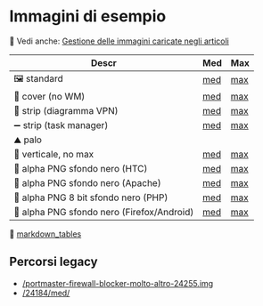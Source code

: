 # Immagini di esempio

🔗 Vedi anche: [Gestione delle immagini caricate negli articoli](https://github.com/TurboLabIt/TurboLab.it/blob/main/docs/images-articles.md)


| **Descr**                                 | **Med**                                            | **Max**                                            |
|-------------------------------------------|----------------------------------------------------|----------------------------------------------------|
| 🖼 standard                                | [med](https://dev0.turbolab.it/immagini/24206/med) | [max](https://dev0.turbolab.it/immagini/24206/max) |
| 📔 cover (no WM)                           | [med](https://dev0.turbolab.it/immagini/24010/med) | [max](https://dev0.turbolab.it/immagini/24010/max) |
| 🦸 strip (diagramma VPN)                   | [med](https://dev0.turbolab.it/immagini/5735/med)  | [max](https://dev0.turbolab.it/immagini/5735/max)  |
| ➖ strip (task manager)                    | [med](https://dev0.turbolab.it/immagini/4003/med)  | [max](https://dev0.turbolab.it/immagini/4003/max)  |
| ⛰ palo                                    |                                                    |                                                    |
| 🤳 verticale, no max                       | [med](https://dev0.turbolab.it/immagini/18033/med) | [max](https://dev0.turbolab.it/immagini/18033/max) |
| 👻 alpha PNG sfondo nero (HTC)             | [med](https://dev0.turbolab.it/immagini/324/med)   | [max](https://dev0.turbolab.it/immagini/324/max)   |
| 👻 alpha PNG sfondo nero (Apache)          | [med](https://dev0.turbolab.it/immagini/8923/med)  | [max](https://dev0.turbolab.it/immagini/8923/max)  |
| 👻 alpha PNG 8 bit sfondo nero (PHP)       | [med](https://dev0.turbolab.it/immagini/3513/med)  | [max](https://dev0.turbolab.it/immagini/3513/max)  |
| 👻 alpha PNG sfondo nero (Firefox/Android) | [med](https://dev0.turbolab.it/immagini/7697/med)  | [max](https://dev0.turbolab.it/immagini/7697/max)  |

🧰 [markdown_tables](https://www.tablesgenerator.com/markdown_tables)


## Percorsi legacy

- [/portmaster-firewall-blocker-molto-altro-24255.img](https://dev0.turbolab.it/immagini/med/portmaster-firewall-blocker-molto-altro-24255.img)
- [/24184/med/](https://dev0.turbolab.it/immagini/24184/med/)

